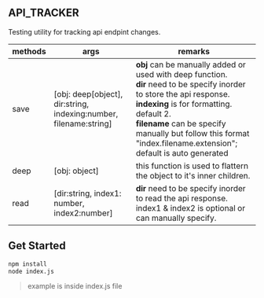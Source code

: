 ## **API_TRACKER**

Testing utility for tracking api endpint changes.

| methods | args                                                               | remarks                                                                                                                                                                                                                                                                                                                            |
| ------- | ------------------------------------------------------------------ | ---------------------------------------------------------------------------------------------------------------------------------------------------------------------------------------------------------------------------------------------------------------------------------------------------------------------------------- |
| save    | [obj: deep[object]\, dir:string, indexing:number, filename:string] | **obj** can be manually added or used with deep function.<br />**dir** need to be specify inorder to store the api response.<br />**indexing** is for formatting. default 2.<br />**filename** can be specify manually but follow this format "index.filename.extension"; <br />default is auto generated |
| deep    | [obj: object]                                                      | this function is used to flattern the object to it's inner children.                                                                                                                                                                                                                                                               |
| read    | [dir:string, index1: number, index2:number]                        | **dir** need to be specify inorder to read the api response.<br />index1 & index2 is optional or can manually specify.                                                                                                                                                                                                       |

## **Get Started**
```bash
npm install
node index.js
```

> example is inside index.js file
